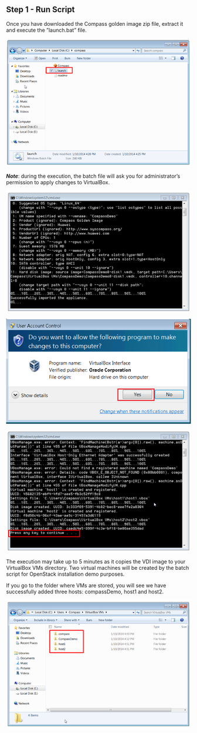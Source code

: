 <h2 id="step-one">Step 1 - Run Script</h2>

Once you have downloaded the Compass golden image zip file, extract it and execute the ”launch.bat” file. 


![Click launch script](/img/1_script_click.png)

***Note***: during the execution, the batch file will ask you for administrator’s permission to apply changes to VirtualBox.

![Run Script](/img/1_run_script.png)

![User account permission](/img/1_account_permission.png)

![launch script completed](/img/1_script_completed.png)

The execution may take up to 5 minutes as it copies the VDI image to your VirtualBox VMs directory. Two virtual machines will be created by the batch script for OpenStack installation demo purposes. 

If you go to the folder where VMs are stored, you will see we have successfully added three hosts: compassDemo, host1 and host2.

![VM folder after run launch script](/img/1_folder_after_script.png)
